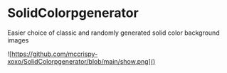 # SolidColorpgenerator
Easier choice of classic and randomly generated solid color background images

![https://github.com/mccrispy-xoxo/SolidColorpgenerator/blob/main/show.png]()
